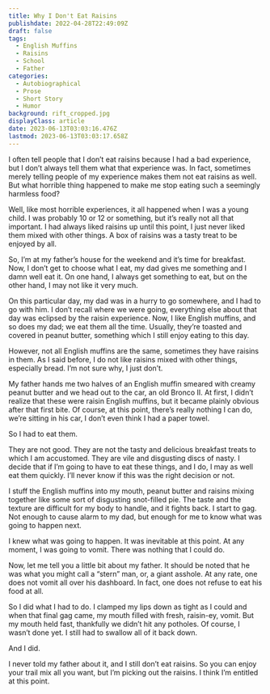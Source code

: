 ```yaml
---
title: Why I Don't Eat Raisins
publishdate: 2022-04-28T22:49:09Z
draft: false
tags:
  - English Muffins
  - Raisins
  - School
  - Father
categories:
  - Autobiographical
  - Prose
  - Short Story
  - Humor
background: rift_cropped.jpg
displayClass: article
date: 2023-06-13T03:03:16.476Z
lastmod: 2023-06-13T03:03:17.658Z
---
```


I often tell people that I don’t eat raisins because I had a bad experience, but I don’t always tell them what that experience was. In fact, sometimes merely telling people of my experience makes them not eat raisins as well. But what horrible thing happened to make me stop eating such a seemingly harmless food?

<!--more-->

Well, like most horrible experiences, it all happened when I was a young child. I was probably 10 or 12 or something, but it’s really not all that important.  I had always liked raisins up until this point, I just never liked them mixed with other things. A box of raisins was a tasty treat to be enjoyed by all.

So, I’m at my father’s house for the weekend and it’s time for breakfast. Now, I don’t get to choose what I eat, my dad gives me something and I damn well eat it. On one hand, I always get something to eat, but on the other hand, I may not like it very much.

On this particular day, my dad was in a hurry to go somewhere, and I had to go with him. I don’t recall where we were going, everything else about that day was eclipsed by the raisin experience. Now, I like English muffins, and so does my dad; we eat them all the time. Usually, they’re toasted and covered in peanut butter, something which I still enjoy eating to this day.

However, not all English muffins are the same, sometimes they have raisins in them. As I said before, I do not like raisins mixed with other things, especially bread. I’m not sure why, I just don’t.

My father hands me two halves of an English muffin smeared with creamy peanut butter and we head out to the car, an old Bronco II. At first, I didn’t realize that these were raisin English muffins, but it became plainly obvious after that first bite. Of course, at this point, there’s really nothing I can do, we’re sitting in his car, I don’t even think I had a paper towel.

So I had to eat them.

They are not good. They are not the tasty and delicious breakfast treats to which I am accustomed. They are vile and disgusting discs of nasty. I decide that if I’m going to have to eat these things, and I do, I may as well eat them quickly. I’ll never know if this was the right decision or not.

I stuff the English muffins into my mouth, peanut butter and raisins mixing together like some sort of disgusting snot-filled pie. The taste and the texture are difficult for my body to handle, and it fights back. I start to gag. Not enough to cause alarm to my dad, but enough for me to know what was going to happen next.

I knew what was going to happen. It was inevitable at this point. At any moment, I was going to vomit. There was nothing that I could do.

Now, let me tell you a little bit about my father. It should be noted that he was what you might call a “stern” man, or, a giant asshole. At any rate, one does not vomit all over his dashboard. In fact, one does not refuse to eat his food at all.

So I did what I had to do. I clamped my lips down as tight as I could and when that final gag came, my mouth filled with fresh, raisin-ey, vomit. But my mouth held fast, thankfully we didn’t hit any potholes. Of course, I wasn’t done yet. I still had to swallow all of it back down.

And I did.

I never told my father about it, and I still don’t eat raisins. So you can enjoy your trail mix all you want, but I’m picking out the raisins. I think I’m entitled at this point.
